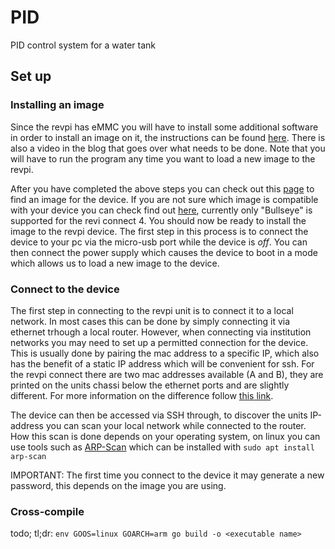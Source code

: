 # PID
PID control system for a water tank


## Set up

### Installing an image
Since the revpi has eMMC you will have to install some additional software in order to install an image on it, the instructions can be found [here](https://www.jeffgeerling.com/blog/2020/how-flash-raspberry-pi-os-compute-module-4-emmc-usbboot). There is also a video in the blog that goes over what needs to be done. Note that you will have to run the program any time you want to load a new image to the revpi.

After you have completed the above steps you can check out this [page](https://revolutionpi.com/tutorials/downloads#revpiimages) to find an image for the device. If you are not sure which image is compatible with your device you can check find out [here](https://revolutionpi.com/tutorials/images), currently only "Bullseye" is supported for the revi connect 4. You should now be ready to install the image to the revpi device. The first step in this process is to connect the device to your pc via the micro-usb port while the device is *off*. You can then connect the power supply which causes the device to boot in a mode which allows us to load a new image to the device.

### Connect to the device
The first step in connecting to the revpi unit is to connect it to a local network. In most cases this can be done by simply connecting it via ethernet trhough a local router. However, when connecting via institution networks you may need to set up a permitted connection for the device. This is usually done by pairing the mac address to a specific IP, which also has the benefit of a static IP address which will be convenient for ssh. For the revpi connect there are two mac addresses available (A and B), they are printed on the units chassi below the ethernet ports and are slightly different. For more information on the difference follow [this link](https://revolutionpi.com/tutorials/ethernet-ports-compact). 

The device can then be accessed via SSH through, to discover the units IP-address you can scan your local network while connected to the router. How this scan is done depends on your operating system, on linux you can use tools such as [ARP-Scan](https://manpages.ubuntu.com/manpages/xenial/en/man1/arp-scan.1.html) which can be installed with ```sudo apt install arp-scan```

IMPORTANT: The first time you connect to the device it may generate a new password, this depends on the image you are using.
### Cross-compile
todo; tl;dr:
```env GOOS=linux GOARCH=arm go build -o <executable name>```